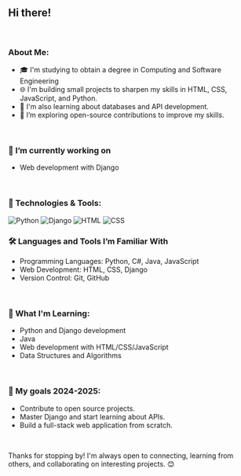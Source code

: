 ## Hi there! 
<br>

### About Me:
- 🎓 I'm studying to obtain a degree in Computing and Software Engineering
- 🌐 I'm building small projects to sharpen my skills in HTML, CSS, JavaScript, and Python.
- 📖 I'm also learning about databases and API development.
- 🤔 I’m exploring open-source contributions to improve my skills.
<br>

### 🔭 I’m currently working on 
- Web development with Django
<br>

### 🚀 Technologies & Tools:
![Python](https://img.shields.io/badge/Python-blue?logo=python)
![Django](https://img.shields.io/badge/Django-green?logo=django)
![HTML](https://img.shields.io/badge/HTML-orange?logo=html5)
![CSS](https://img.shields.io/badge/CSS-blue?logo=css3)
<br>

### 🛠️ Languages and Tools I’m Familiar With
- Programming Languages: Python, C#, Java, JavaScript
- Web Development: HTML, CSS, Django
- Version Control: Git, GitHub
<br>

### 🌱 What I'm Learning:
- Python and Django development
- Java
- Web development with HTML/CSS/JavaScript
- Data Structures and Algorithms
<br>

### 🚀 My goals 2024-2025:
- Contribute to open source projects.
- Master Django and start learning about APIs.
- Build a full-stack web application from scratch.
<br>

Thanks for stopping by! I'm always open to connecting, learning from others, 
and collaborating on interesting projects. 😊




